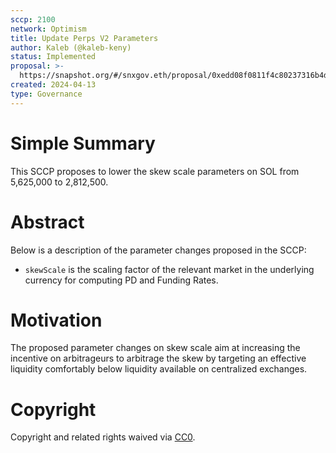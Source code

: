 ```yaml
---
sccp: 2100
network: Optimism
title: Update Perps V2 Parameters
author: Kaleb (@kaleb-keny)
status: Implemented
proposal: >-
  https://snapshot.org/#/snxgov.eth/proposal/0xedd08f0811f4c80237316b4d0aa155253a12c6592d1b0b95c183e01c8b2990fa
created: 2024-04-13
type: Governance
---
```


# Simple Summary

This SCCP proposes to lower the skew scale parameters on SOL from 5,625,000 to 2,812,500.

# Abstract

Below is a description of the parameter changes proposed in the SCCP:
- `skewScale` is the scaling factor of the relevant market in the underlying currency for computing PD and Funding Rates.

# Motivation

The proposed parameter changes on skew scale aim at increasing the incentive on arbitrageurs to arbitrage the skew by targeting an effective liquidity comfortably below liquidity available on centralized exchanges. 

# Copyright

Copyright and related rights waived via [CC0](https://creativecommons.org/publicdomain/zero/1.0/).


